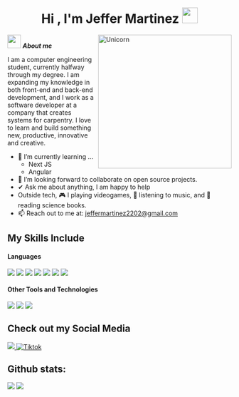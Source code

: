 <h1 align="center"><b>Hi , I'm Jeffer Martinez </b><img src="https://media.giphy.com/media/hvRJCLFzcasrR4ia7z/giphy.gif" width="35"></h1>
<!--  -->
<img align="right" width=300px alt="Unicorn" src="https://github.com/Adam-pw/Adam-pw/blob/main/animation_500_kxa883sd.gif" />

<img src="https://github.com/Adam-pw/Adam-pw/blob/main/animation_500_kxa883sd.gif" width="30px">&nbsp;***About me***

I am a computer engineering student, currently halfway through my degree. I am expanding my knowledge in both front-end and back-end development, and I work as a software developer at a company that creates systems for carpentry. I love to learn and build something new, productive, innovative and creative.
- 🌱 I’m currently learning ...
  - Next JS
  - Angular
- 👯 I’m looking forward to collaborate on open source projects.
- ✔ Ask me about anything, I am happy to help<br>
- Outside tech, 🎮 I playing videogames, 🎵 listening to music, and 📖 reading science books.
- 📫 Reach out to me at: <a href="jeffermartinez2202@gmail.com">jeffermartinez2202@gmail.com</a>

## My Skills Include

<h4> Languages </h4>
<span> 
  <img src="https://img.shields.io/badge/HTML5-E34F26?style=for-the-badge&logo=html5&logoColor=white">
  <img src="https://img.shields.io/badge/CSS3-1572B6?style=for-the-badge&logo=css3&logoColor=white">
  <img src="https://img.shields.io/badge/JavaScript-F7DF1E?style=for-the-badge&logo=javascript&logoColor=black">
  <img src="https://img.shields.io/badge/Java-ED8B00?style=for-the-badge&logo=java&logoColor=white">
  <img src="https://img.shields.io/badge/go-%2300ADD8.svg?style=for-the-badge&logo=go&logoColor=white">
  <img src="https://img.shields.io/badge/python-3670A0?style=for-the-badge&logo=python&logoColor=ffdd54">
  <img src= "https://img.shields.io/badge/typescript-%23007ACC.svg?style=for-the-badge&logo=typescript&logoColor=white">
 


</span>


<h4> Other Tools and Technologies </h4>
<span>
  <img src="https://img.shields.io/badge/Git-F05032?style=for-the-badge&logo=git&logoColor=white">
  <img src="https://img.shields.io/badge/Notion-%23000000.svg?style=for-the-badge&logo=notion&logoColor=white">
  <img src="https://img.shields.io/badge/MySQL-00000F?style=for-the-badge&logo=mysql&logoColor=white">




</span>

## Check out my Social Media

<a href= "https://www.instagram.com/jeffer_martinez02/">
    <img src="https://img.shields.io/badge/Instagram-%23E4405F.svg?style=for-the-badge&logo=Instagram&logoColor=white">
</a>
<a href="https://www.linkedin.com/in/jefferdev/" >
  <img src="https://img.shields.io/badge/linkedin-%230077B5.svg?style=for-the-badge&logo=linkedin&logoColor=white" alt="Tiktok">
</a>

<h2>Github stats:</h2> 

[![](https://github-readme-stats.vercel.app/api?username=JefferOsm&show_icons=true&theme=tokyonight&hide_border=true&locale=en)](https://github.com/JefferOsm)
[![](https://github-readme-streak-stats.herokuapp.com/?user=JefferOsm&theme=material-palenight)](https://github.com/JefferOsm)
</div>


